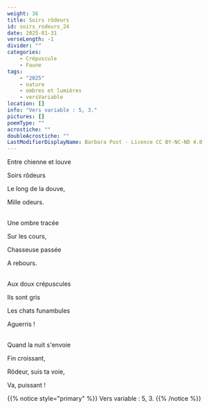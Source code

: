 ```yaml
---
weight: 36
title: Soirs rôdeurs
id: soirs_rodeurs_24
date: 2025-01-31
verseLength: -1
divider: ""
categories:
    - Crépuscule
    - Faune
tags:
    - "2025"
    - nature
    - ombres et lumières
    - versVariable
location: []
info: "Vers variable : 5, 3."
pictures: []
poemType: ""
acrostiche: ""
doubleAcrostiche: ""
LastModifierDisplayName: Barbara Post - Licence CC BY-NC-ND 4.0
---
```


Entre chienne et louve

Soirs rôdeurs

Le long de la douve,

Mille odeurs.

 \
Une ombre tracée

Sur les cours,

Chasseuse passée

A rebours.

 \
Aux doux crépuscules

Ils sont gris

Les chats funambules

Aguerris !

 \
Quand la nuit s'envoie

Fin croissant,

Rôdeur, suis ta voie,

Va, puissant !

<!-- FM:Snippet:Start data:{"id":"_simpleNotice","fields":[{"name":"content","value":"Vers variable : 5, 3."}]} -->
{{% notice style="primary" %}}
Vers variable : 5, 3.
{{% /notice %}}
<!-- FM:Snippet:End -->